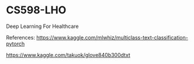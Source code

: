 # CS598-LHO
Deep Learning For Healthcare

References:
https://www.kaggle.com/mlwhiz/multiclass-text-classification-pytorch

https://www.kaggle.com/takuok/glove840b300dtxt
